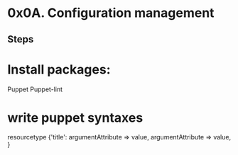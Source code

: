 # 0x0A. Configuration management

## Steps

# Install packages:
Puppet
Puppet-lint
# write puppet syntaxes
resourcetype {'title':
   argumentAttribute => value,
   argumentAttribute => value,
}































